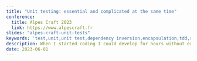 ```yaml
---
title: "Unit testing: essential and complicated at the same time"
conference: 
  title: Alpes Craft 2023
  link: https://www.alpescraft.fr
slides: "alpes-craft-unit-tests"
keywords: 'test,unit,unit test,dependency inversion,encapsulation,tdd,srp,composition,coupling'
description: When I started coding I could develop for hours without executing my code. Then, I needed to debug it for hours. It wasn't funny! I discovered what was testing and I understood its benefits. However, it wasn't easy to write my first tests. We can make many mistakes that make tests hard to write and maintain. I would like to present to you what I have learned over the last few years to help you write tests. 
date: 2023-06-01
---
```


